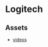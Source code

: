 # Logitech

## Assets

- [videos](https://drive.google.com/file/d/1DFICCJyXFcN-p4CgO8IEDDCpGO_aGw-A/view?usp=sharing)
